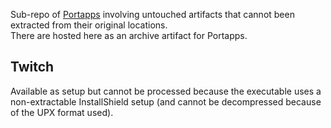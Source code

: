 Sub-repo of [Portapps](https://portapps.github.io) involving untouched artifacts that cannot been extracted from their original locations.<br />
There are hosted here as an archive artifact for Portapps.<br />

## Twitch

Available as setup but cannot be processed because the executable uses a non-extractable InstallShield setup (and cannot be decompressed because of the UPX format used).

